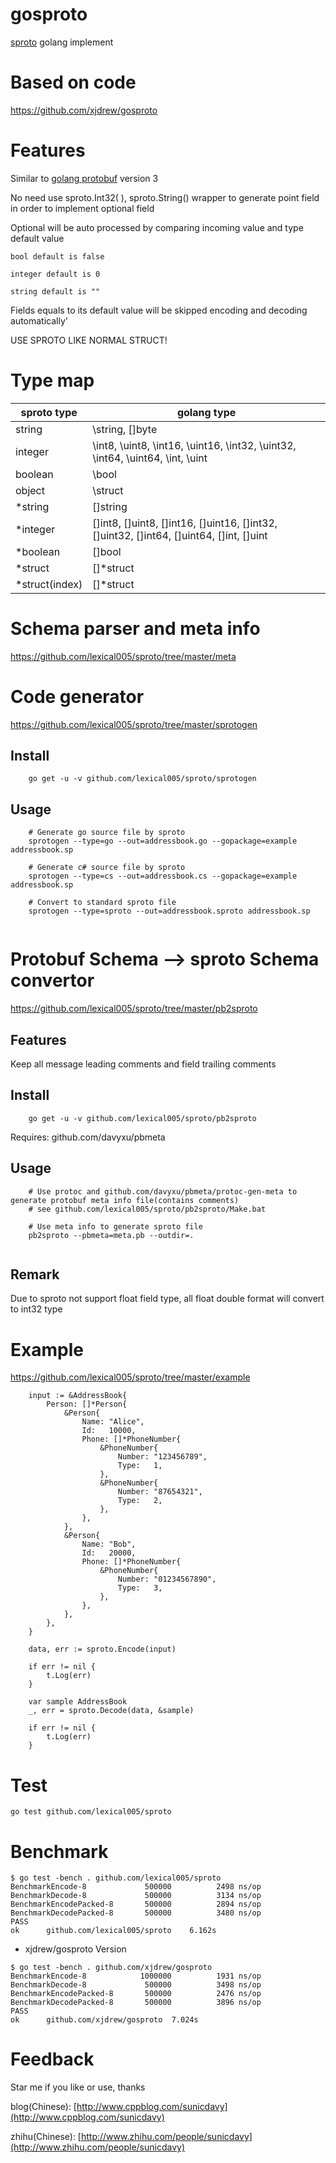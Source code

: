 # gosproto
[sproto](https://github.com/cloudwu/sproto) golang implement

# Based on code

https://github.com/xjdrew/gosproto

# Features
Similar to [golang protobuf](https://github.com/golang/protobuf) version 3

No need use sproto.Int32( ), sproto.String() wrapper to generate point field in order to implement optional field

Optional will be auto processed by comparing incoming value and type default value

	bool default is false

	integer default is 0
	
	string default is ""

Fields equals to its default value will be skipped encoding and decoding automatically'

USE SPROTO LIKE NORMAL STRUCT!

# Type map
sproto type      | golang type
---------------- | -------------------------------------------------
string           | \string, []byte
integer          | \int8, \uint8, \int16, \uint16, \int32, \uint32, \int64, \uint64, \int, \uint
boolean          | \bool
object           | \struct
*string    		 | []string
*integer 		 | []int8, []uint8, []int16, []uint16, []int32, []uint32, []int64, []uint64, []int, []uint
*boolean         | []bool
*struct          | []\*struct
*struct(index)   | []\*struct

# Schema parser and meta info

https://github.com/lexical005/sproto/tree/master/meta

# Code generator

https://github.com/lexical005/sproto/tree/master/sprotogen

## Install

```
	go get -u -v github.com/lexical005/sproto/sprotogen
```

## Usage

```
	# Generate go source file by sproto
	sprotogen --type=go --out=addressbook.go --gopackage=example addressbook.sp
	
	# Generate c# source file by sproto
	sprotogen --type=cs --out=addressbook.cs --gopackage=example addressbook.sp

	# Convert to standard sproto file
	sprotogen --type=sproto --out=addressbook.sproto addressbook.sp
	
```

# Protobuf Schema --> sproto Schema convertor

https://github.com/lexical005/sproto/tree/master/pb2sproto

## Features
Keep all message leading comments and field trailing comments

## Install

```
	go get -u -v github.com/lexical005/sproto/pb2sproto
```
Requires: github.com/davyxu/pbmeta

## Usage

```
	# Use protoc and github.com/davyxu/pbmeta/protoc-gen-meta to generate protobuf meta info file(contains comments)
	# see github.com/lexical005/sproto/pb2sproto/Make.bat
	
	# Use meta info to generate sproto file
	pb2sproto --pbmeta=meta.pb --outdir=.	
	
```

## Remark
Due to sproto not support float field type, all float double format will convert to int32 type

# Example

https://github.com/lexical005/sproto/tree/master/example

```golang
	input := &AddressBook{
		Person: []*Person{
			&Person{
				Name: "Alice",
				Id:   10000,
				Phone: []*PhoneNumber{
					&PhoneNumber{
						Number: "123456789",
						Type:   1,
					},
					&PhoneNumber{
						Number: "87654321",
						Type:   2,
					},
				},
			},
			&Person{
				Name: "Bob",
				Id:   20000,
				Phone: []*PhoneNumber{
					&PhoneNumber{
						Number: "01234567890",
						Type:   3,
					},
				},
			},
		},
	}

	data, err := sproto.Encode(input)

	if err != nil {
		t.Log(err)		
	}

	var sample AddressBook
	_, err = sproto.Decode(data, &sample)

	if err != nil {
		t.Log(err)
	}

```


# Test

```golang
go test github.com/lexical005/sproto
```


# Benchmark


```
$ go test -bench . github.com/lexical005/sproto
BenchmarkEncode-8         	  500000	      2498 ns/op
BenchmarkDecode-8         	  500000	      3134 ns/op
BenchmarkEncodePacked-8   	  500000	      2894 ns/op
BenchmarkDecodePacked-8   	  500000	      3480 ns/op
PASS
ok  	github.com/lexical005/sproto	6.162s
```

* xjdrew/gosproto Version

```
$ go test -bench . github.com/xjdrew/gosproto
BenchmarkEncode-8         	 1000000	      1931 ns/op
BenchmarkDecode-8         	  500000	      3498 ns/op
BenchmarkEncodePacked-8   	  500000	      2476 ns/op
BenchmarkDecodePacked-8   	  500000	      3896 ns/op
PASS
ok  	github.com/xjdrew/gosproto	7.024s
```


# Feedback

Star me if you like or use, thanks

blog(Chinese): [http://www.cppblog.com/sunicdavy](http://www.cppblog.com/sunicdavy)

zhihu(Chinese): [http://www.zhihu.com/people/sunicdavy](http://www.zhihu.com/people/sunicdavy)

